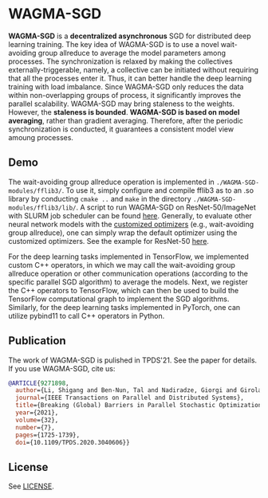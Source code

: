# WAGMA-SGD
**WAGMA-SGD** is a **decentralized asynchronous** SGD for distributed deep learning training. The key idea of WAGMA-SGD is to use a novel wait-avoiding group allreduce to average the model parameters among processes. The synchronization is relaxed by making the collectives externally-triggerable, namely, a collective can be initiated without requiring that all the processes enter it. Thus, it can better handle the deep learning training with load imbalance. Since WAGMA-SGD only reduces the data within non-overlapping groups of process, it significantly improves the parallel scalability. WAGMA-SGD may bring staleness to the weights. However, the **staleness is bounded**. **WAGMA-SGD is based on model averaging**, rather than gradient averaging. Therefore, after the periodic synchronization is conducted, it guarantees a consistent model view amoung processes.


Demo
---------
The wait-avoiding group allreduce operation is implemented in `./WAGMA-SGD-modules/fflib3/`. To use it, simply configure and compile fflib3 as to an .so library by conducting `cmake ..` and `make` in the directory `./WAGMA-SGD-modules/fflib3/lib/`. A script to run WAGMA-SGD on ResNet-50/ImageNet with SLURM job scheduler can be found [here](https://github.com/Shigangli/WAGMA-SGD/blob/main/test-models/tf-models-r1.11/official/resnet/test_imagenet_scripts/daint_imagenet_wagma_sgd.sh).
Generally, to evaluate other neural network models with the [customized optimizers](https://github.com/Shigangli/WAGMA-SGD/tree/main/test-models/tf-models-r1.11/official/utils) (e.g., wait-avoiding group allreduce), one can simply wrap the default optimizer using the customized optimizers. See the example for ResNet-50 [here](https://github.com/Shigangli/WAGMA-SGD/blob/main/test-models/tf-models-r1.11/official/resnet/resnet_run_loop_wagma_sgd.py#L386).

For the deep learning tasks implemented in TensorFlow, we implemented custom C++ operators, in which we may call the wait-avoiding group allreduce operation or other communication operations (according to the specific parallel SGD algorithm) to average the models. Next, we register the C++ operators to TensorFlow, which can then be used to build the TensorFlow computational graph to implement the SGD algorithms. Similarly, for the deep learning tasks implemented in PyTorch, one can utilize pybind11 to call C++ operators in Python.

Publication
-----------

The work of WAGMA-SGD is pulished in TPDS'21. See the paper for details. If you use WAGMA-SGD, cite us:
```bibtex
@ARTICLE{9271898,
  author={Li, Shigang and Ben-Nun, Tal and Nadiradze, Giorgi and Girolamo, Salvatore Di and Dryden, Nikoli and Alistarh, Dan and Hoefler, Torsten},
  journal={IEEE Transactions on Parallel and Distributed Systems},
  title={Breaking (Global) Barriers in Parallel Stochastic Optimization With Wait-Avoiding Group Averaging},
  year={2021},
  volume={32},
  number={7},
  pages={1725-1739},
  doi={10.1109/TPDS.2020.3040606}}
```

License
-------
See [LICENSE](LICENSE).
